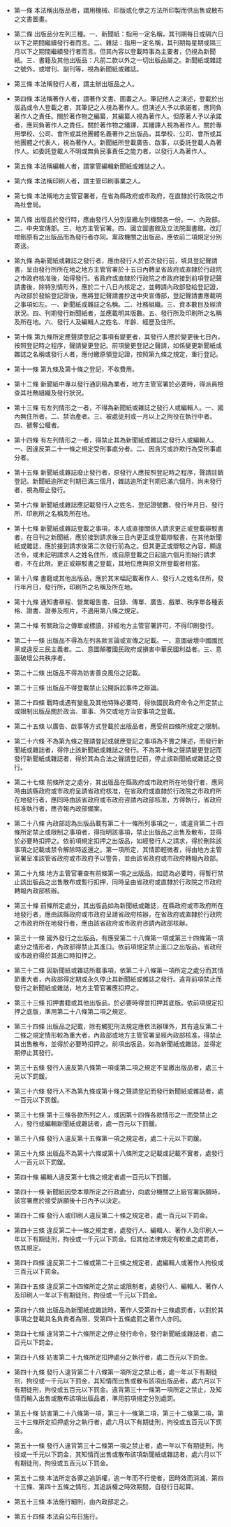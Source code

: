 * 第一條 本法稱出版品者，謂用機械、印版或化學之方法所印製而供出售或散布之文書圖畫。

* 第二條 出版品分左列三種。一、新聞紙：指用一定名稱，其刊期每日或隔六日以下之期間繼續發行者而言。二、雜誌：指用一定名稱，其刊期每星期或隔三月以下之期間繼績發行者而言。但其內容以登載時事為主要者，仍視為新聞紙。三、書籍及其他出版品：凡前二款以外之一切出版品屬之。新聞紙或雜誌之號外，或增刊、副刊等，視為新聞紙或雜誌。

* 第三條 本法稱發行人者，謂主辦出版品之人。

* 第四條 本法稱著作人者，謂著作文書、圖畫之人。筆記他人之演述，登載於出版品或令人登載之者，其筆記之人視為著作人。但演述人予以承諾者，應同負著作人之責任。關於著作物之編纂，其編纂人視為著作人。但原著人予以承諾者，應同負著作人之責任。關於著作物之繙譯，其繙譯人視為著作人。關於專用學校、公司、會所或其他團體名義著作之出版品，其學校、公司、會所或其他團體之代表人，視為著作人。新聞紙所登載廣告、啟事，以委託登載人為著作人。如委託登載人不明或無負民事責任之能力者，以發行人為著作人。

* 第五條 本法稱編輯人者，謂掌管編輯新聞紙或雜誌之人。

* 第六條 本法稱印刷人者，謂主管印刷事業之人。

* 第七條 本法稱地方主管官署者，在省為縣政府或市政府，在直隸於行政院之市為社會局。

* 第八條 出版品於發行時，應由發行人分別呈繳左列機關各一份。一、內政部。二、中央宣傳部。三、地方主管官署。四、國立圖書館及立法院圖書館。改訂增刪原有之出版品而為發行者亦同。黨政機關之出版品，應依前二項規定分別寄送。

* 第九條 為新聞紙或雜誌之發行者，應由發行人於首次發行前，填具登記聲請書，呈由發行所所在地之地方主管官署於十五日內轉呈省政府或直隸於行政院之市政府核准後，始得發行。省政府或直隸於行政院之市政府接到前項登記聲請書後，除特別情形外，應於二十八日內核定之，並轉請內政部發給登記證，內政部於發給登記證後，應將登記聲請書抄送中央宣傳部，登記聲請書應載明之事項如左。一、新聞紙或雜誌之名稱。二、社務組織。三、資本數目及經濟狀況。四、刊期發行新聞紙者，並應載明其版數。五、發行所及印刷所之名稱及所在地。六、發行人及編輯人之姓名、年齡、經歷及住所。

* 第十條 第九條所定應聲請登記之事項有變更者，其發行人應於變更後七日內，按照登記時之程序，聲請變更登記。前項變更登記之聲請，如係變更新聞紙或雜誌之名稱或發行人者，應付繳原領登記證，按照第九條之規定，重行登記。

* 第十一條 第九條及第十條之登記，不收費用。

* 第十二條 新聞紙中專以發行通訊稿為業者，地方主管官署於必要時，得派員檢查其社務組織及發行狀況。

* 第十三條 有左列情形之一者，不得為新聞紙或雜誌之發行人或編輯人。一、國內無住所者。二、禁治產者。三、被處徒刑或一月以上之拘役在執行中者。四、褫奪公權者。

* 第十四條 有左列情形之一者，得禁止其為新聞紙或雜誌之發行人或編輯人。一、因違反第二十一條之規定受刑事處分者。二、因貪污或詐欺行為受刑事處分者。

* 第十五條 新聞紙或雜誌廢止發行者，原發行人應按照登記時之程序，聲請註銷登記。新聞紙逾所定刊期已滿三個月，雜誌逾所定刊期已滿六個月，尚未發行者，視為廢止發行。

* 第十六條 新聞紙或雜誌應記載發行人之姓名、登記證號數、發行年月日、發行所、印刷所之名稱及所在地。

* 第十七條 新聞紙或雜誌登載之事項，本人或直接關係人請求更正或登載辯駁書者，在日刊之新聞紙，應於接到請求後三日內更正或登載辯駁書，在其他新聞紙或雜誌，應於接到請求後第二次發行前為之。但其更正或辯駁之內容，顯違法令，或未記明請求人之姓名住所，或自原登載之日起逾六個月而始行請求者，不在此限。更正或辯駁書之登載，其地位應與原文所登載者相當。

* 第十八條 書籍或其他出版品，應於其末幅記載著作人、發行人之姓名住所，發行年月日，發行所，印刷所之名稱及所在地。

* 第十九條 通知書章程、營業報告書、目錄、傳單、廣告、戲單、秩序單各種表格、證書、證券及照片，不適用第八條之規定。

* 第二十條 有關政治之傳單或標語，非經地方主管官署許可，不得印刷發行。

* 第二十一條 出版品不得為左列各款言論或宣傳之記載。一、意圖破壞中國國民黨或違反三民主義者。二、意圖顛覆國民政府或損害中華民國利益者。三、意圖破壞公共秩序者。

* 第二十二條 出版品不得為妨害善良風俗之記載。

* 第二十三條 出版品不得登載禁止公開訴訟事件之辯論。

* 第二十四條 戰時或遇有變亂及其他特殊必要時，得依國民政府命令之所定禁止或限制出版品關於政治、軍事、外交或地方治安事項之登載。

* 第二十五條 以廣告、啟事等方式登載於出版品者，應受前四條所規定之限制。

* 第二十六條 不為第九條之聲請登記或就應登記之事項為不實之陳述，而發行新聞紙或雜誌者，得停止該新聞紙或雜誌之發行。不為第十條之聲請變更登記而發行新聞紙或雜誌者，得於其為合法之聲請登記前，停止該新聞紙或雜誌之發行。

* 第二十七條 前條所定之處分，其出版品在縣政府或市政府所在地發行者，應同時由該縣政府或市政府呈請省政府核准，在省政府或直隸於行政院之市政府所在地發行者，應同時由該省政府或市政府咨請內政部核准，方得執行，省政府核准執行者，應咨報內政部備案。

* 第二十八條 內政部認為出版品載有第二十一條所列事項之一，或違背第二十四條所定禁止或限制之事項者，得指明該事項，禁止出版品之出售及散布，並得於必要時扣押之。依前項規定扣押之出版品，如經發行人之請求，得於刪除該事項之記載或禁令解除時返還之。第一項所定，其情節輕微者，得由地方主管官署呈准該管省政府或市政府予以警告，並由該省政府或市政府轉報內政部。

* 第二十九條 地方主管官署查有前條第一項之出版品，如認為必要時，得暫行禁止該出版品之出售散布或暫行扣押，同時呈由省政府或直隸於行政院之市政府轉報內政部核辦。

* 第三十條 前條所定處分，其出版品如為新聞紙或雜誌，在縣政府或市政府所在地發行者，應由該縣政府或市政府呈請省政府核辦，在省政府或直隸於行政院之市政府所在地發行者，應由該省政府或市政府咨請內政部核辦。

* 第三十一條 國外發行之出版品，有應受第二十八條第一項或第三十四條第一項處分之情形者，內政部得禁止其進口。依前項規定禁止進口之出版品，省政府或市政府得於其進口時扣押之。

* 第三十二條 因新聞紙或雜誌所載事項，依第二十八條第一項所定之處分而其情節重大者，內政部得定期或永久停止其新聞紙或雜誌之發行。違背前項禁止而發行之新聞紙或雜誌，地方主管官署應扣押之。

* 第三十三條 扣押書籍或其他出版品，於必要時得並扣押其底版。依前項規定扣押之底版，準用第二十八條第二項之規定。

* 第三十四條 出版品之記載，除有觸犯刑法規定應依法辦理外，其有違反第二十二條之規定情形較為重大者，內政部或地方主管官署呈經內政部核准，得禁止其出售散布，並得於必要時扣押之。前項出版品，如為新聞紙或雜誌，並得定期停止其發行。

* 第三十五條 發行人違反第八條第一項或第二項之規定不呈繳出版品者，處三十元以下罰鍰。

* 第三十六條 發行人不為第九條或第十條之聲請登記而發行新聞紙或雜誌者，處一百元以下罰鍰。

* 第三十七條 第十三條各款所列之人，或因第十四條各款情形之一而受禁止之人，發行或編輯新聞紙或雜誌者，處一百元以下罰鍰。

* 第三十八條 發行人違反第十五條第一項之規定者，處二十元以下罰鍰。

* 第三十九條 出版品不為第十六條或第十八條所定之記載或記載不實者，處發行人一百元以下罰鍰。

* 第四十條 編輯人違反第十七條之規定者處一百元以下罰鍰。

* 第四十一條 新聞紙因受本章所定之行政處分，向處分機關之上級官署訴願時，該官署應於接受訴願後十日內予以決定。

* 第四十二條 發行人或印刷人違反第二十條之規定者，處一百元以下罰金。

* 第四十三條 違反第二十一條之規定者，處發行人、編輯人、著作人及印刷人一年以下有期徒刑，拘役或一千元以下罰金。但其他法律規定有較重之處罰者，依其規定。

* 第四十四條 違反第二十二條或第二十三條之規定者，處編輯人或著作人拘役或三百元以下罰金。

* 第四十五條 違反第二十四條所定之禁止或限制者，處發行人、編輯人、著作人及印刷人一年以下有期徒刑，拘役或一千元以下罰金。

* 第四十六條 出版品為新聞紙或雜誌時，著作人受第四十三條處罰者，以對於其事項之登載具名負責者為限，受第四十五條處罰之著作人亦同。

* 第四十七條 違背第二十六條所定之停止發行命令，發行新聞紙或雜誌者，處二百元以下罰金。

* 第四十八條 妨害第二十九條所定扣押處分之執行者，處二百元以下罰金。

* 第四十九條 發行人違背第二十八條第一項所定之禁止者，處一年以下有期徒刑，拘役或一千元以下罰金，其知情而出售或散布該項出版品者，處六月以下有期徒刑，拘役或五百元以下罰金。違背第三十一條第一項所定之禁止，及知情而輸入出售或散布該項出版品者，準用前項規定分別處罰。

* 第五十條 妨害第二十八條第一項，第三十一條第二項，第三十二條第二項，第三十三條所定扣押處分之執行者，處六月以下有期徒刑，拘役或五百元以下罰金。

* 第五十一條 發行人違背第三十二條第一項之禁止者，處一年以下有期徒刑，拘役或一千元以下罰金，其知情而出售或散布該項新聞紙或雜誌者，處六月以下有期徒刑，拘役或五百元以下罰金。

* 第五十二條 本法所定各罪之追訴權，逾一年而不行使者，因時效而消滅，第四十三條、第四十五條之情形，其追訴權之時效期間，自發行日起算。

* 第五十三條 本法施行細則，由內政部定之。

* 第五十四條 本法自公布日施行。

